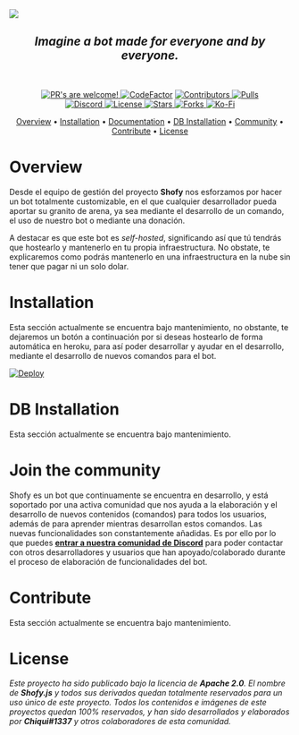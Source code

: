 <a href="https://ko-fi.com/P5P6582OC">
  <img src="https://cdn.discordapp.com/attachments/821805150087282708/863140389930270740/shofy.png">
</a>
<div align="center">
  <h2><i>Imagine a bot made for everyone and by everyone.</i></h2>
<br/>
  <p>
    <a href="https://github.com/chiquicalris-dev/shofy/pulls">
      <img src="https://img.shields.io/badge/PRs-welcome!-10AF6F" alt="PR's are welcome!" />
    </a>
<a href="https://www.codefactor.io/repository/github/shofy-js/shofy"><img src="https://www.codefactor.io/repository/github/shofy-js/shofy/badge" alt="CodeFactor" /></a>
    <a href="https://github.com/chiquicalris-dev/shofy/pulls">
      <img src="https://img.shields.io/github/contributors/chiquicalris-dev/shofy?color=10AF6F" alt="Contributors" />
    </a>
    <a href="https://github.com/chiquicalris-dev/shofy/pulls">
      <img src="https://img.shields.io/github/issues-pr/chiquicalris-dev/shofy?color=10AF6F" alt="Pulls" />
    </a>
  <br>
    <a href="https://discord.gg/3FBGND2">
      <img src="https://img.shields.io/discord/529318779620950036.svg?label=&logo=discord&logoColor=ffffff&color=5865F2&labelColor=2c2f33" alt="Discord" />
    </a>
    <a href="https://www.apache.org/licenses/LICENSE-2.0">
      <img src="https://img.shields.io/badge/License-Apache%202.0-5865F2" alt="License" />
    </a>
    <a href="https://github.com/chiquicalris-dev/shofy/stargazers">
      <img src="https://img.shields.io/github/stars/chiquicalris-dev/shofy?color=5865F2&label=Stars" alt="Stars" />
    </a>
    <a href="https://github.com/chiquicalris-dev/shofy/network/members">
      <img src="https://img.shields.io/github/forks/chiquicalris-dev/shofy?color=5865F2&label=Forks" alt="Forks" />
    </a>
    <a href="https://ko-fi.com/chiquidev">
      <img src="https://img.shields.io/badge/Support%20us%20on-ko--fi-red" alt="Ko-Fi" />
    </a>
 </p>
  <p align="center">
    <a href="#overview">Overview</a>
    • <a href="#installation">Installation</a>
    • <a href="">Documentation</a>
    • <a href="#DB Installation">DB Installation</a>
    • <a href="#join the community">Community</a>
    • <a href="#Contribute">Contribute</a>
    • <a href="#license">License</a>
  </p>
</div>

# Overview

Desde el equipo de gestión del proyecto **Shofy** nos esforzamos por hacer un bot totalmente customizable, en el que cualquier desarrollador pueda aportar su granito de arena, ya sea mediante el desarrollo de un comando, el uso de nuestro bot o mediante una donación.

A destacar es que este bot es _self-hosted_, significando así que tú tendrás que hostearlo y mantenerlo en tu propia infraestructura. No obstate, te explicaremos como podrás mantenerlo en una infraestructura en la nube sin tener que pagar ni un solo dolar.

# Installation

Esta sección actualmente se encuentra bajo mantenimiento, no obstante, te dejaremos un botón a continuación por si deseas hostearlo de forma automática en heroku, para así poder desarrollar y ayudar en el desarrollo, mediante el desarrollo de nuevos comandos para el bot.

<a href="https://heroku.com/deploy">
  <img src="https://img.shields.io/badge/Deploy-to%20heroku!-3B2F63" alt="Deploy">
</a>

# DB Installation

Esta sección actualmente se encuentra bajo mantenimiento.

# Join the community

Shofy es un bot que continuamente se encuentra en desarrollo, y está soportado por una activa comunidad que nos ayuda a la elaboración y el desarrollo de nuevos contenidos (comandos) para todos los usuarios, además de para aprender mientras desarrollan estos comandos. Las nuevas funcionalidades son constantemente añadidas. Es por ello por lo que puedes **[entrar a nuestra comunidad de Discord](https://discord.gg/Chiqui)** para poder contactar con otros desarrolladores y usuarios que han apoyado/colaborado durante el proceso de elaboración de funcionalidades del bot.

# Contribute

Esta sección actualmente se encuentra bajo mantenimiento.

# License

_Este proyecto ha sido publicado bajo la licencia de **Apache 2.0**. El nombre de **Shofy.js** y todos sus derivados quedan totalmente reservados para un uso único de este proyecto. Todos los contenidos e imágenes de este proyectos quedan 100% reservados, y han sido desarrollados y elaborados por **Chiqui#1337** y otros colaboradores de esta comunidad._
